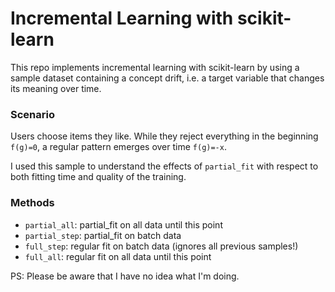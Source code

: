 # Incremental Learning with scikit-learn

This repo implements incremental learning with scikit-learn
by using a sample dataset containing a concept drift,
i.e. a target variable that changes its meaning over time.

### Scenario

Users choose items they like. While they reject everything in the beginning `f(g)=0`,
a regular pattern emerges over time `f(g)=-x`.

I used this sample to understand the effects of `partial_fit`
with respect to both fitting time and quality of the training.

### Methods

- `partial_all`: partial_fit on all data until this point
- `partial_step`: partial_fit on batch data
- `full_step`: regular fit on batch data (ignores all previous samples!)
- `full_all`: regular fit on all data until this point

PS: Please be aware that I have no idea what I'm doing.
